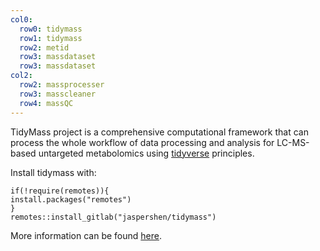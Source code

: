 ```yaml
---
col0:
  row0: tidymass
  row1: tidymass
  row2: metid
  row3: massdataset
  row3: massdataset
col2:
  row2: massprocesser
  row3: masscleaner
  row4: massQC
---
```


TidyMass project is a comprehensive computational framework that can process the whole workflow of data processing and analysis for LC-MS-based untargeted metabolomics using [tidyverse](https://www.tidyverse.org/) principles.

Install tidymass with:

```{r, eval= FALSE}
if(!require(remotes)){
install.packages("remotes")
}
remotes::install_gitlab("jaspershen/tidymass")
```

More information can be found [here](https://www.tidymass.org/installation/).
